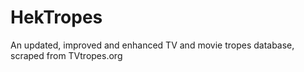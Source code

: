 # HekTropes
An updated, improved and enhanced TV and movie tropes database, scraped from TVtropes.org
